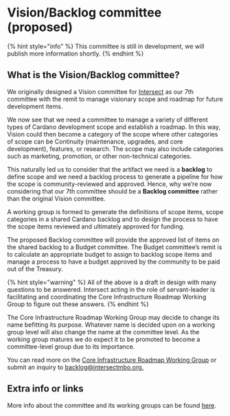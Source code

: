 # Vision/Backlog committee (proposed)

{% hint style="info" %}
This committee is still in development, we will publish more information shortly.
{% endhint %}

## What is the Vision/Backlog committee?

We originally designed a Vision committee for [Intersect](https://docs.intersectmbo.org/) as our 7th committee with the remit to manage visionary scope and roadmap for future development items.&#x20;

We now see that we need a committee to manage a variety of different types of Cardano development scope and establish a roadmap. In this way, Vision could then become a category of the scope where other categories of scope can be Continuity (maintenance, upgrades, and core development), features, or research. The scope may also include categories such as marketing, promotion, or other non-technical categories.

This naturally led us to consider that the artifact we need is a **backlog** to define scope and we need a backlog process to generate a pipeline for how the scope is community-reviewed and approved. Hence, why we’re now considering that our 7th committee should be a **Backlog committee** rather than the original Vision committee.&#x20;

A working group is formed to generate the definitions of scope items, scope categories in a shared Cardano backlog and to design the process to have the scope items reviewed and ultimately approved for funding.

The proposed Backlog committee will provide the approved list of items on the shared backlog to a Budget committee. The Budget committee’s remit is to calculate an appropriate budget to assign to backlog scope items and manage a process to have a budget approved by the community to be paid out of the Treasury.&#x20;

{% hint style="warning" %}
All of the above is a draft in design with many questions to be answered. Intersect acting in the role of servant-leader is facilitating and coordinating the Core Infrastructure Roadmap Working Group to figure out these answers.&#x20;
{% endhint %}

The Core Infrastructure Roadmap Working Group may decide to change its name befitting its purpose. Whatever name is decided upon on a working group level will also change the name at the committee level. As the working group matures we do expect it to be promoted to become a committee-level group due to its importance.

You can read more on the [Core Infrastructure Roadmap Working Group](https://intersect.gitbook.io/backlog-committee/working-group/ecosystem-process-design-working-group) or submit an inquiry to [backlog@intersectmbo.org.](mailto:backlog@intersectmbo.org)

## Extra info or links

More info about the committee and its working groups can be found [here](https://intersect.gitbook.io/backlog-committee/).
